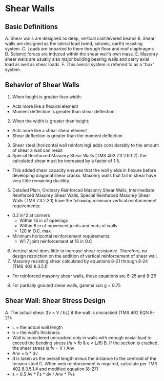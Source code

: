 # Shear Walls

## Basic Definitions
A. Shear walls are designed as deep, vertical cantilevered beams
B. Shear walls are designed as the lateral load (wind, seismic, earth) resisting system.
C. Loads are imparted to them through floor and roof diaphragms
D. Seismic forces are induced within the shear wall's own mass.
E. Masonry shear walls are usually also major building bearing walls and carry axial load as well as shear loads.
F. This overall system is referred to as a "box" system.

## Behavior of Shear Walls
1. When height is greater than width:
  * Acts more like a flexural element
  * Moment deflection is greater than shear deflection
2. When the width is greater than height:
  * Acts more like a shear shear element
  * Shear deflection is greater than the moment deflection
3. Shear steel (horizontal wall reinforcing) adds considerably to the amount of shear a wall can resist
4. Special Reinforced Masonry Shear Walls (TMS 402 7.3.2.6.1.2): the calculated shear must be increased by a factor of 1.5.
  * This added shear capacity ensures that the wall yields in flexure before developing diagonal shear cracks. Masonry walls that fail in shear have very little remaining ductility. 
5. Detailed Plain, Ordinary Reinforced Masonry Shear Walls, Intermediate Reinforced Masonry Shear Walls, Special Reinforced Masonry Shear Walls (TMS 7.3.2.3.1) have the following minimum vertical reinforcement requirements:
  * 0.2 in^2 at corners
    * Within 16 in of openings
    * Within 8 in of movement joints and ends of walls
    * 120 in O.C. max
  * Minimum horizontal reinforcement requirements:
    * W1.7 joint reinforcement at 16 in O.C
6. Vertical steel does little to increase shear resistance. Therefore, no design restriction on the addition of vertical reinforcement of shear wall.
7. Masonry resisting shear calculated by equations 8-21 through 8-24 (TMS 402 8.3.5.1)
  * For reinforced masonry shear walls, these equations are 8-25 and 8-26
8. For partially grouted shear walls, gamma sub g = 0.75

## Shear Wall: Shear Stress Design
A. The actual shear (fv = V / bL) if the wall is uncracked (TMS 402 EQN 8-21):
  * L = the actual wall length
  * b = the wall's thickness
  * Wall is considered uncracked only in walls with enough eaxial load to exceed the bending stress (fa > fb & e < L/6)
B. If the section is cracked, the shear stress is fv = V / Anv
  * Anv = b * dv
  * d is taken as the overall length minus the distance to the centroid of the tension steel
C. When web reinforcement is required, calculate per TMS 402 8.3.5.1.4 and modified equation (8-27)
  * s = 0.5 Av * Fs * dv / Anv * Fvs